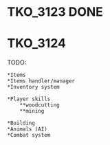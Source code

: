 # TKO_3123 DONE
# TKO_3124

TODO:

	*Items
	*Items handler/manager
	*Inventory system
	
	*Player skills
		**woodcutting
		**mining
	
	*Building
	*Animals (AI)
	*Combat system